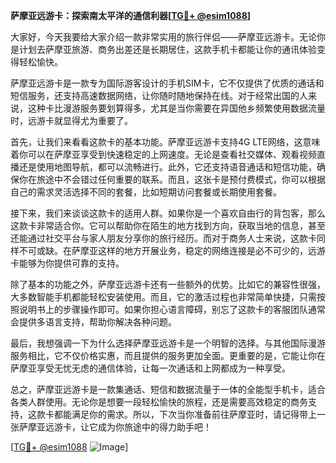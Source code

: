**萨摩亚远游卡：探索南太平洋的通信利器[[TG💪+ @esim1088](https://t.me/s/esim1088)]**

大家好，今天我要给大家介绍一款非常实用的旅行伴侣——萨摩亚远游卡。无论你是计划去萨摩亚旅游、商务出差还是长期居住，这款手机卡都能让你的通讯体验变得轻松愉快。

萨摩亚远游卡是一款专为国际游客设计的手机SIM卡，它不仅提供了优质的通话和短信服务，还支持高速数据网络，让你随时随地保持在线。对于经常出国的人来说，这种卡比漫游服务要划算得多，尤其是当你需要在异国他乡频繁使用数据流量时，远游卡就显得尤为重要了。

首先，让我们来看看这款卡的基本功能。萨摩亚远游卡支持4G LTE网络，这意味着你可以在萨摩亚享受到快速稳定的上网速度。无论是查看社交媒体、观看视频直播还是使用地图导航，都可以流畅进行。此外，它还支持语音通话和短信功能，确保你在旅途中不会错过任何重要的联系。而且，这张卡是预付费模式，你可以根据自己的需求灵活选择不同的套餐，比如短期访问套餐或长期使用套餐。

接下来，我们来谈谈这款卡的适用人群。如果你是一个喜欢自由行的背包客，那么这款卡非常适合你。它可以帮助你在陌生的地方找到方向，获取当地的信息，甚至还能通过社交平台与家人朋友分享你的旅行经历。而对于商务人士来说，这款卡同样不可或缺。在萨摩亚这样的地方开展业务，稳定的网络连接是必不可少的，远游卡能够为你提供可靠的支持。

除了基本的功能之外，萨摩亚远游卡还有一些额外的优势。比如它的兼容性很强，大多数智能手机都能轻松安装使用。而且，它的激活过程也非常简单快捷，只需按照说明书上的步骤操作即可。如果你担心语言障碍，别忘了这款卡的客服团队通常会提供多语言支持，帮助你解决各种问题。

最后，我想强调一下为什么选择萨摩亚远游卡是一个明智的选择。与其他国际漫游服务相比，它不仅价格实惠，而且提供的服务更加全面。更重要的是，它能让你在萨摩亚享受无忧无虑的通信体验，让每一次通话和上网都成为一种享受。

总之，萨摩亚远游卡是一款集通话、短信和数据流量于一体的全能型手机卡，适合各类人群使用。无论你是想要一段轻松愉快的旅程，还是需要高效稳定的商务支持，这款卡都能满足你的需求。所以，下次当你准备前往萨摩亚时，请记得带上一张萨摩亚远游卡，让它成为你旅途中的得力助手吧！

[[TG💪+ @esim1088](https://t.me/s/esim1088) ![Image](https://i.postimg.cc/4NQfJmqS/Snipaste-2025-05-13-00-14-12.png)]